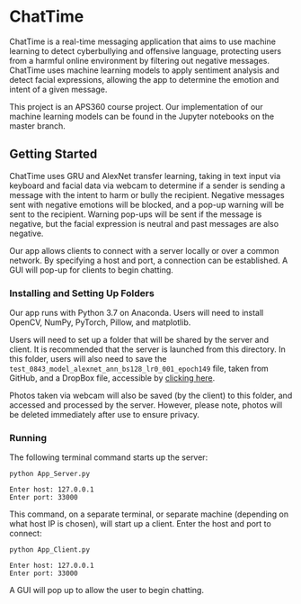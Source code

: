 # ChatTime
ChatTime is a real-time messaging application that aims to use machine learning to detect cyberbullying and offensive language, protecting users from a harmful online environment by filtering out negative messages. ChatTime uses machine learning models to apply sentiment analysis and detect facial expressions, allowing the app to determine the emotion and intent of a given message.

This project is an APS360 course project. Our implementation of our machine learning models can be found in the Jupyter notebooks on the master branch.

## Getting Started
ChatTime uses GRU and AlexNet transfer learning, taking in text input via keyboard and facial data via webcam to determine if a sender is sending a message with the intent to harm or bully the recipient. Negative messages sent with negative emotions will be blocked, and a pop-up warning will be sent to the recipient. Warning pop-ups will be sent if the message is negative, but the facial expression is neutral and past messages are also negative.

Our app allows clients to connect with a server locally or over a common network. By specifying a host and port, a connection can be established. A GUI will pop-up for clients to begin chatting.

### Installing and Setting Up Folders
Our app runs with Python 3.7 on Anaconda. Users will need to install OpenCV, NumPy, PyTorch, Pillow, and matplotlib.

Users will need to set up a folder that will be shared by the server and client. It is recommended that the server is launched from this directory. In this folder, users will also need to save the ```test_0843_model_alexnet_ann_bs128_lr0_001_epoch149``` file, taken from GitHub, and a DropBox file, accessible by [clicking here](https://www.dropbox.com/s/395hb1x5xnmc4dg/model_RNN_GRU_bs100_lr0.003_epoch6?dl=0).

Photos taken via webcam will also be saved (by the client) to this folder, and accessed and processed by the server. However, please note, photos will be deleted immediately after use to ensure privacy.

### Running
The following terminal command starts up the server:
```
python App_Server.py

Enter host: 127.0.0.1
Enter port: 33000
```

This command, on a separate terminal, or separate machine (depending on what host IP is chosen), will start up a client. Enter the host and port to connect:
```
python App_Client.py

Enter host: 127.0.0.1
Enter port: 33000
```
A GUI will pop up to allow the user to begin chatting.
